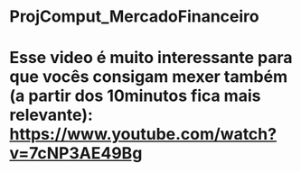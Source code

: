 # ProjComput_MercadoFinanceiro
# 
#
# Esse video é muito interessante para que vocês consigam mexer também (a partir dos 10minutos fica mais relevante): https://www.youtube.com/watch?v=7cNP3AE49Bg 
# 
#
#
#
#
